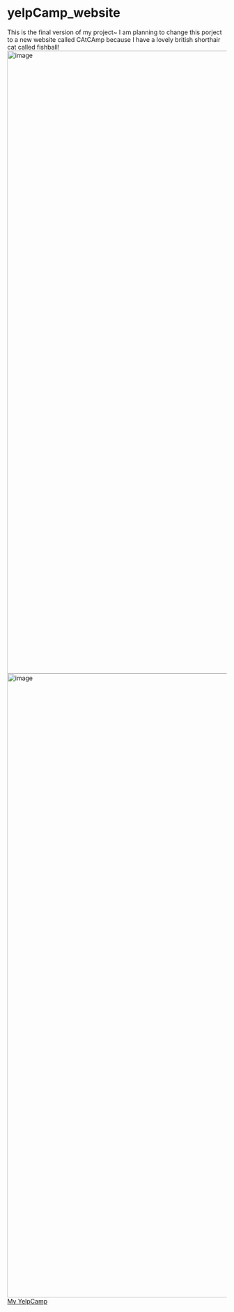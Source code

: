 # yelpCamp_website
This is the final version of my project~
I am planning to change this porject to a new website called CAtCAmp because I have a lovely british shorthair cat called fishball!
<img width="1427" alt="image" src="https://github.com/mcHan18/yelpCamp_website/assets/55198923/eb2eefe2-fed5-4722-b152-7759bb95a52b">
<img width="1430" alt="image" src="https://github.com/mcHan18/yelpCamp_website/assets/55198923/1cf3c39c-b5e3-41f0-959f-40073a7e47cb">
<a href = "https://yelpcamp-119l.onrender.com">My YelpCamp</a>
